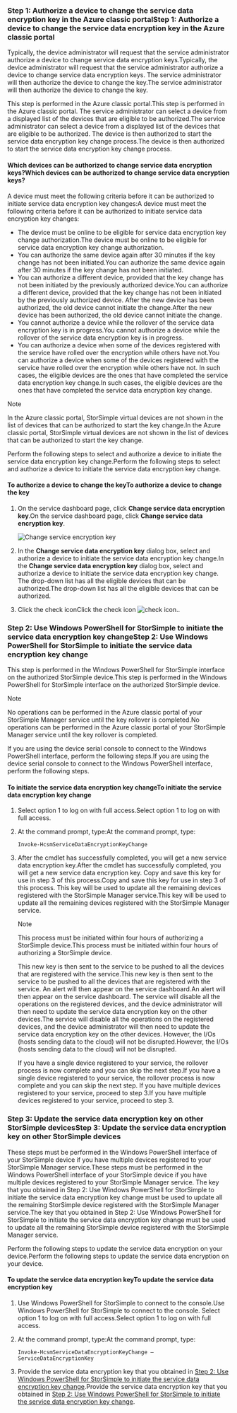 <!--author=SharS last changed: 12/01/15-->

### <a name="step-1-authorize-a-device-to-change-the-service-data-encryption-key-in-the-azure-classic-portal"></a><span data-ttu-id="f7d84-101">Step 1: Authorize a device to change the service data encryption key in the Azure classic portal</span><span class="sxs-lookup"><span data-stu-id="f7d84-101">Step 1: Authorize a device to change the service data encryption key in the Azure classic portal</span></span>
<span data-ttu-id="f7d84-102">Typically, the device administrator will request that the service administrator authorize a device to change service data encryption keys.</span><span class="sxs-lookup"><span data-stu-id="f7d84-102">Typically, the device administrator will request that the service administrator authorize a device to change service data encryption keys.</span></span> <span data-ttu-id="f7d84-103">The service administrator will then authorize the device to change the key.</span><span class="sxs-lookup"><span data-stu-id="f7d84-103">The service administrator will then authorize the device to change the key.</span></span>

<span data-ttu-id="f7d84-104">This step is performed in the Azure classic portal.</span><span class="sxs-lookup"><span data-stu-id="f7d84-104">This step is performed in the Azure classic portal.</span></span> <span data-ttu-id="f7d84-105">The service administrator can select a device from a displayed list of the devices that are eligible to be authorized.</span><span class="sxs-lookup"><span data-stu-id="f7d84-105">The service administrator can select a device from a displayed list of the devices that are eligible to be authorized.</span></span> <span data-ttu-id="f7d84-106">The device is then authorized to start the service data encryption key change process.</span><span class="sxs-lookup"><span data-stu-id="f7d84-106">The device is then authorized to start the service data encryption key change process.</span></span>

#### <a name="which-devices-can-be-authorized-to-change-service-data-encryption-keys"></a><span data-ttu-id="f7d84-107">Which devices can be authorized to change service data encryption keys?</span><span class="sxs-lookup"><span data-stu-id="f7d84-107">Which devices can be authorized to change service data encryption keys?</span></span>
<span data-ttu-id="f7d84-108">A device must meet the following criteria before it can be authorized to initiate service data encryption key changes:</span><span class="sxs-lookup"><span data-stu-id="f7d84-108">A device must meet the following criteria before it can be authorized to initiate service data encryption key changes:</span></span>

* <span data-ttu-id="f7d84-109">The device must be online to be eligible for service data encryption key change authorization.</span><span class="sxs-lookup"><span data-stu-id="f7d84-109">The device must be online to be eligible for service data encryption key change authorization.</span></span>
* <span data-ttu-id="f7d84-110">You can authorize the same device again after 30 minutes if the key change has not been initiated.</span><span class="sxs-lookup"><span data-stu-id="f7d84-110">You can authorize the same device again after 30 minutes if the key change has not been initiated.</span></span>
* <span data-ttu-id="f7d84-111">You can authorize a different device, provided that the key change has not been initiated by the previously authorized device.</span><span class="sxs-lookup"><span data-stu-id="f7d84-111">You can authorize a different device, provided that the key change has not been initiated by the previously authorized device.</span></span> <span data-ttu-id="f7d84-112">After the new device has been authorized, the old device cannot initiate the change.</span><span class="sxs-lookup"><span data-stu-id="f7d84-112">After the new device has been authorized, the old device cannot initiate the change.</span></span>
* <span data-ttu-id="f7d84-113">You cannot authorize a device while the rollover of the service data encryption key is in progress.</span><span class="sxs-lookup"><span data-stu-id="f7d84-113">You cannot authorize a device while the rollover of the service data encryption key is in progress.</span></span>
* <span data-ttu-id="f7d84-114">You can authorize a device when some of the devices registered with the service have rolled over the encryption while others have not.</span><span class="sxs-lookup"><span data-stu-id="f7d84-114">You can authorize a device when some of the devices registered with the service have rolled over the encryption while others have not.</span></span> <span data-ttu-id="f7d84-115">In such cases, the eligible devices are the ones that have completed the service data encryption key change.</span><span class="sxs-lookup"><span data-stu-id="f7d84-115">In such cases, the eligible devices are the ones that have completed the service data encryption key change.</span></span>

> [!NOTE]
> <span data-ttu-id="f7d84-116">In the Azure classic portal, StorSimple virtual devices are not shown in the list of devices that can be authorized to start the key change.</span><span class="sxs-lookup"><span data-stu-id="f7d84-116">In the Azure classic portal, StorSimple virtual devices are not shown in the list of devices that can be authorized to start the key change.</span></span>
> 
> 

<span data-ttu-id="f7d84-117">Perform the following steps to select and authorize a device to initiate the service data encryption key change.</span><span class="sxs-lookup"><span data-stu-id="f7d84-117">Perform the following steps to select and authorize a device to initiate the service data encryption key change.</span></span>

#### <a name="to-authorize-a-device-to-change-the-key"></a><span data-ttu-id="f7d84-118">To authorize a device to change the key</span><span class="sxs-lookup"><span data-stu-id="f7d84-118">To authorize a device to change the key</span></span>
1. <span data-ttu-id="f7d84-119">On the service dashboard page, click **Change service data encryption key**.</span><span class="sxs-lookup"><span data-stu-id="f7d84-119">On the service dashboard page, click **Change service data encryption key**.</span></span>
   
    ![Change service encryption key](https://docstestmedia1.blob.core.windows.net/azure-media/includes/media/storsimple-change-data-encryption-key/HCS_ChangeServiceDataEncryptionKey-include.png)
2. <span data-ttu-id="f7d84-121">In the **Change service data encryption key** dialog box, select and authorize a device to initiate the service data encryption key change.</span><span class="sxs-lookup"><span data-stu-id="f7d84-121">In the **Change service data encryption key** dialog box, select and authorize a device to initiate the service data encryption key change.</span></span> <span data-ttu-id="f7d84-122">The drop-down list has all the eligible devices that can be authorized.</span><span class="sxs-lookup"><span data-stu-id="f7d84-122">The drop-down list has all the eligible devices that can be authorized.</span></span>
3. <span data-ttu-id="f7d84-123">Click the check icon</span><span class="sxs-lookup"><span data-stu-id="f7d84-123">Click the check icon</span></span> ![check icon](https://docstestmedia1.blob.core.windows.net/azure-media/includes/media/storsimple-change-data-encryption-key/HCS_CheckIcon-include.png)<span data-ttu-id="f7d84-125">.</span><span class="sxs-lookup"><span data-stu-id="f7d84-125">.</span></span>

### <a name="step-2-use-windows-powershell-for-storsimple-to-initiate-the-service-data-encryption-key-change"></a><span data-ttu-id="f7d84-126">Step 2: Use Windows PowerShell for StorSimple to initiate the service data encryption key change</span><span class="sxs-lookup"><span data-stu-id="f7d84-126">Step 2: Use Windows PowerShell for StorSimple to initiate the service data encryption key change</span></span>
<span data-ttu-id="f7d84-127">This step is performed in the Windows PowerShell for StorSimple interface on the authorized StorSimple device.</span><span class="sxs-lookup"><span data-stu-id="f7d84-127">This step is performed in the Windows PowerShell for StorSimple interface on the authorized StorSimple device.</span></span>

> [!NOTE]
> <span data-ttu-id="f7d84-128">No operations can be performed in the Azure classic portal of your StorSimple Manager service until the key rollover is completed.</span><span class="sxs-lookup"><span data-stu-id="f7d84-128">No operations can be performed in the Azure classic portal of your StorSimple Manager service until the key rollover is completed.</span></span>
> 
> 

<span data-ttu-id="f7d84-129">If you are using the device serial console to connect to the Windows PowerShell interface, perform the following steps.</span><span class="sxs-lookup"><span data-stu-id="f7d84-129">If you are using the device serial console to connect to the Windows PowerShell interface, perform the following steps.</span></span>

#### <a name="to-initiate-the-service-data-encryption-key-change"></a><span data-ttu-id="f7d84-130">To initiate the service data encryption key change</span><span class="sxs-lookup"><span data-stu-id="f7d84-130">To initiate the service data encryption key change</span></span>
1. <span data-ttu-id="f7d84-131">Select option 1 to log on with full access.</span><span class="sxs-lookup"><span data-stu-id="f7d84-131">Select option 1 to log on with full access.</span></span>
2. <span data-ttu-id="f7d84-132">At the command prompt, type:</span><span class="sxs-lookup"><span data-stu-id="f7d84-132">At the command prompt, type:</span></span>
   
     `Invoke-HcsmServiceDataEncryptionKeyChange`
3. <span data-ttu-id="f7d84-133">After the cmdlet has successfully completed, you will get a new service data encryption key.</span><span class="sxs-lookup"><span data-stu-id="f7d84-133">After the cmdlet has successfully completed, you will get a new service data encryption key.</span></span> <span data-ttu-id="f7d84-134">Copy and save this key for use in step 3 of this process.</span><span class="sxs-lookup"><span data-stu-id="f7d84-134">Copy and save this key for use in step 3 of this process.</span></span> <span data-ttu-id="f7d84-135">This key will be used to update all the remaining devices registered with the StorSimple Manager service.</span><span class="sxs-lookup"><span data-stu-id="f7d84-135">This key will be used to update all the remaining devices registered with the StorSimple Manager service.</span></span>
   
   > [!NOTE]
   > <span data-ttu-id="f7d84-136">This process must be initiated within four hours of authorizing a StorSimple device.</span><span class="sxs-lookup"><span data-stu-id="f7d84-136">This process must be initiated within four hours of authorizing a StorSimple device.</span></span>
   > 
   > 
   
   <span data-ttu-id="f7d84-137">This new key is then sent to the service to be pushed to all the devices that are registered with the service.</span><span class="sxs-lookup"><span data-stu-id="f7d84-137">This new key is then sent to the service to be pushed to all the devices that are registered with the service.</span></span> <span data-ttu-id="f7d84-138">An alert will then appear on the service dashboard.</span><span class="sxs-lookup"><span data-stu-id="f7d84-138">An alert will then appear on the service dashboard.</span></span> <span data-ttu-id="f7d84-139">The service will disable all the operations on the registered devices, and the device administrator will then need to update the service data encryption key on the other devices.</span><span class="sxs-lookup"><span data-stu-id="f7d84-139">The service will disable all the operations on the registered devices, and the device administrator will then need to update the service data encryption key on the other devices.</span></span> <span data-ttu-id="f7d84-140">However, the I/Os (hosts sending data to the cloud) will not be disrupted.</span><span class="sxs-lookup"><span data-stu-id="f7d84-140">However, the I/Os (hosts sending data to the cloud) will not be disrupted.</span></span>
   
   <span data-ttu-id="f7d84-141">If you have a single device registered to your service, the rollover process is now complete and you can skip the next step.</span><span class="sxs-lookup"><span data-stu-id="f7d84-141">If you have a single device registered to your service, the rollover process is now complete and you can skip the next step.</span></span> <span data-ttu-id="f7d84-142">If you have multiple devices registered to your service, proceed to step 3.</span><span class="sxs-lookup"><span data-stu-id="f7d84-142">If you have multiple devices registered to your service, proceed to step 3.</span></span>

### <a name="step-3-update-the-service-data-encryption-key-on-other-storsimple-devices"></a><span data-ttu-id="f7d84-143">Step 3: Update the service data encryption key on other StorSimple devices</span><span class="sxs-lookup"><span data-stu-id="f7d84-143">Step 3: Update the service data encryption key on other StorSimple devices</span></span>
<span data-ttu-id="f7d84-144">These steps must be performed in the Windows PowerShell interface of your StorSimple device if you have multiple devices registered to your StorSimple Manager service.</span><span class="sxs-lookup"><span data-stu-id="f7d84-144">These steps must be performed in the Windows PowerShell interface of your StorSimple device if you have multiple devices registered to your StorSimple Manager service.</span></span> <span data-ttu-id="f7d84-145">The key that you obtained in Step 2: Use Windows PowerShell for StorSimple to initiate the service data encryption key change must be used to update all the remaining StorSimple device registered with the StorSimple Manager service.</span><span class="sxs-lookup"><span data-stu-id="f7d84-145">The key that you obtained in Step 2: Use Windows PowerShell for StorSimple to initiate the service data encryption key change must be used to update all the remaining StorSimple device registered with the StorSimple Manager service.</span></span>

<span data-ttu-id="f7d84-146">Perform the following steps to update the service data encryption on your device.</span><span class="sxs-lookup"><span data-stu-id="f7d84-146">Perform the following steps to update the service data encryption on your device.</span></span>

#### <a name="to-update-the-service-data-encryption-key"></a><span data-ttu-id="f7d84-147">To update the service data encryption key</span><span class="sxs-lookup"><span data-stu-id="f7d84-147">To update the service data encryption key</span></span>
1. <span data-ttu-id="f7d84-148">Use Windows PowerShell for StorSimple to connect to the console.</span><span class="sxs-lookup"><span data-stu-id="f7d84-148">Use Windows PowerShell for StorSimple to connect to the console.</span></span> <span data-ttu-id="f7d84-149">Select option 1 to log on with full access.</span><span class="sxs-lookup"><span data-stu-id="f7d84-149">Select option 1 to log on with full access.</span></span>
2. <span data-ttu-id="f7d84-150">At the command prompt, type:</span><span class="sxs-lookup"><span data-stu-id="f7d84-150">At the command prompt, type:</span></span>
   
    `Invoke-HcsmServiceDataEncryptionKeyChange – ServiceDataEncryptionKey`
3. <span data-ttu-id="f7d84-151">Provide the service data encryption key that you obtained in [Step 2: Use Windows PowerShell for StorSimple to initiate the service data encryption key change](#to-initiate-the-service-data-encryption-key-change).</span><span class="sxs-lookup"><span data-stu-id="f7d84-151">Provide the service data encryption key that you obtained in [Step 2: Use Windows PowerShell for StorSimple to initiate the service data encryption key change](#to-initiate-the-service-data-encryption-key-change).</span></span>



